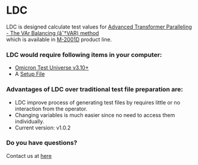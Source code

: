 # LDC #

LDC is designed calculate test values for [Advanced Transformer Paralleling - The VAr Balancing (âˆ†VAR) method](http://www.beckwithelectric.com/docs/tech-papers/advxpara.pdf "Beckwith Electric - Advanced Transformer Paralleling")  
which is available in [M-2001D](http://www.beckwithelectric.com/products/m-2001d.html "Beckwith Electric - M-2001D Digital Tapchanger Control for Transformers and Regulators") product line. 

### LDC would require following items in your computer: ###

*  [Omicron Test Universe v3.10+](https://my.omicronenergy.com "Omicron")  
*  A [Setup File](http://www.beckwithelectric.com/ "Contact us!")



### Advantages of LDC over traditional test file preparation are: ###

* LDC improve process of generating test files by requires little or no interaction from the operator.
* Changing variables is much easier since no need to access them individually.
* Current version: v1.0.2

### Do you have questions? ###

Contact us at [here](http://www.beckwithelectric.com/ "Contact us!")